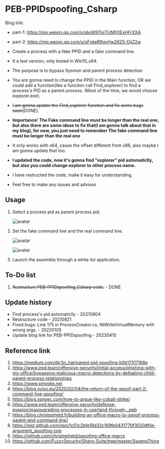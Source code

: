 # PEB-PPIDspoofing_Csharp



Blog link: 
* part-1: https://mp.weixin.qq.com/s/oboW9ToiTUNfiOExHFrXXA
* part-2: https://mp.weixin.qq.com/s/oFxkeR9gvHw26Z5-DijZ2w

* Create a process with a fake PPID and a fake command line.
* It a test version, only tested in Win10_x64.
* The purpose is to bypass Sysmon and parent process detection
* You are gonna need to change the PPID in the Main function, OR we could add a function(like a funciton call Find_explorer) to find a process's PID as a parent process. (Most of the time, we would choose explorer.exe). 
* ~~I am gonna update the Find_explorer function and fix some bugs soon~~(DONE).
* **Importance**!   **The Fake command line must be longer than the real one, but also there are some ideas to fix that(I am gonna talk about that in my blog), for now, you just need to remember The fake command line must be longer than the real one**
* It only works with x64, cause the offset different from x86, also maybe I am gonna update that too.
* **I updated the code, now it's gonna find "explorer" pid automaticlly, but also you could change explorer to other process name.**
* I have restructed the code, make it easy for understanding.
* Feel free to make any issues and advises




## Usage

1. Select a process pid as parent process pid.

   ![avatar](https://raw.githubusercontent.com/Kara-4search/tempPic/main/Screen%20Shot%202021-05-31%20at%208.39.24%20PM.png)

   

2. Set the fake command line and the real command line.

   ![avatar](https://raw.githubusercontent.com/Kara-4search/tempPic/main/PEB-PPIDspoofing_Csharp_fakeCommandline.png)

   ![avatar](https://raw.githubusercontent.com/Kara-4search/tempPic/main/PEB-PPIDspoofing_Csharp_RealCommandline.png)

   

3. Launch the assembly through a white list application.

   
## To-Do list
1. ~~Restructure PEB-PPIDspoofing_Csharp code.~~ - DONE

## Update history
- Find process's pid automaticlly - 20210804
- Restructure code - 20210821
- Fixed bugs: Line 175 in ProcessCreator.cs, NtWriteVirtualMemory with wrong args. - 20220105
- Update blog link for PEB-PPIDspoofing - 20230415


## Reference link 

1. https://medium.com/@r3n_hat/parent-pid-spoofing-b0b17317168e
2. https://www.ired.team/offensive-security/initial-access/phishing-with-ms-office/bypassing-malicious-macro-detections-by-defeating-child-parent-process-relationships
3. https://www.pinvoke.net
4. https://blog.nviso.eu/2020/02/04/the-return-of-the-spoof-part-2-command-line-spoofing/
5. https://blog.xpnsec.com/how-to-argue-like-cobalt-strike/
6. https://www.ired.team/offensive-security/defense-evasion/masquerading-processes-in-userland-through-_peb
7. https://blog.christophetd.fr/building-an-office-macro-to-spoof-process-parent-and-command-line/
8. https://gist.github.com/xpn/1c51c2bfe19d33c169fe0431770f3020#file-argument_spoofing-cpp
9. https://github.com/christophetd/spoofing-office-macro
10. https://github.com/FuzzySecurity/Sharp-Suite/tree/master/SwampThing



